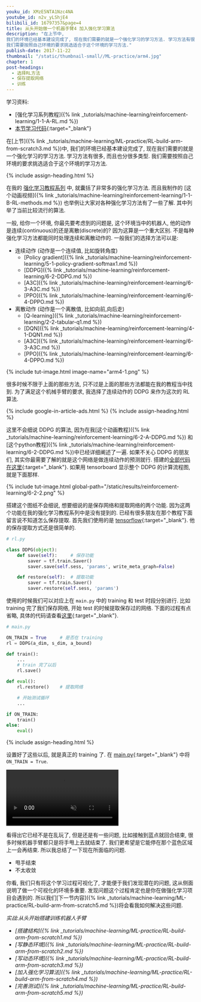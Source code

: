 ```yaml
---
youku_id: XMzE5NTA1Nzc4NA
youtube_id: n2v_yLShjE4
bilibili_id: 16797357&page=4
title: 从头开始做一个机器手臂4 加入强化学习算法
description: "在上节中,
我们的环境已经基本建设完成了, 现在我们需要的就是一个强化学习的学习方法. 学习方法有很多, 而且也分很多类型.
我们需要按照自己环境的要求挑选适合于这个环境的学习方法."
publish-date: 2017-11-22
thumbnail: "/static/thumbnail-small//ML-practice/arm4.jpg"
chapter: 1
post-headings:
  - 选择RL方法
  - 保存提取网络
  - 训练
---
```


学习资料:
  * [强化学习系列教程]({% link _tutorials/machine-learning/reinforcement-learning/1-1-A-RL.md %})
  * [本节学习代码](https://github.com/MorvanZhou/train-robot-arm-from-scratch/tree/master/part4){:target="_blank"}

在[上节]({% link _tutorials/machine-learning/ML-practice/RL-build-arm-from-scratch3.md %})中,
我们的环境已经基本建设完成了, 现在我们需要的就是一个强化学习的学习方法. 学习方法有很多, 而且也分很多类型.
我们需要按照自己环境的要求挑选适合于这个环境的学习方法.


{% include assign-heading.html %}

在我的 [强化学习教程系列](/tutorials/machine-learning/reinforcement-learning/) 中, 就囊括了非常多的强化学习方法.
而且我制作的 [这个动画视频]({% link _tutorials/machine-learning/reinforcement-learning/1-1-B-RL-methods.md %}) 也举例让大家对各种强化学习方法有了一些了解.
其中列举了当前比较流行的算法.

一般, 给你一个环境, 你最先要考虑到的问题是, 这个环境当中的机器人, 他的动作是连续(continuous)的还是离散(discrete)的? 因为这算是一个重大区别.
不是每种强化学习方法都能同时处理连续和离散动作的. 一般我们的选择方法可以是:

* 连续动作 (动作是一个连续值, 比如旋转角度)
  * [Policy gradient]({% link _tutorials/machine-learning/reinforcement-learning/5-1-policy-gradient-softmax1.md %})
  * [DDPG]({% link _tutorials/machine-learning/reinforcement-learning/6-2-DDPG.md %})
  * [A3C]({% link _tutorials/machine-learning/reinforcement-learning/6-3-A3C.md %})
  * [PPO]({% link _tutorials/machine-learning/reinforcement-learning/6-4-DPPO.md %})
* 离散动作 (动作是一个离散值, 比如向前,向后走)
  * [Q-learning]({% link _tutorials/machine-learning/reinforcement-learning/2-2-tabular-q1.md %})
  * [DQN]({% link _tutorials/machine-learning/reinforcement-learning/4-1-DQN1.md %})
  * [A3C]({% link _tutorials/machine-learning/reinforcement-learning/6-3-A3C.md %})
  * [PPO]({% link _tutorials/machine-learning/reinforcement-learning/6-4-DPPO.md %})

{% include tut-image.html image-name="arm4-1.png" %}

很多时候不限于上面的那些方法, 只不过是上面的那些方法都能在我的教程当中找到.
为了满足这个机械手臂的要求, 我选择了连续动作的 DDPG 来作为这次的 RL 算法.






{% include google-in-article-ads.html %}
{% include assign-heading.html %}

这里不会细说 DDPG 的算法, 因为在我[这个动画教程]({% link _tutorials/machine-learning/reinforcement-learning/6-2-A-DDPG.md %})
和[这个python教程]({% link _tutorials/machine-learning/reinforcement-learning/6-2-DDPG.md %})中已经详细阐述了一遍. 如果不关心 DDPG 的朋友们,
其实你最需要了解的就是这个网络是做连续动作的预测就行. 搭建的[全部代码在这里](https://github.com/MorvanZhou/train-robot-arm-from-scratch/blob/master/part4/rl.py){:target="_blank"}.
如果用 tensorboard 显示整个 DDPG 的计算流程图, 就是下面那样.

{% include tut-image.html global-path="/static/results/reinforcement-learning/6-2-2.png" %}

搭建这个图纸不会细说, 想要细说的是保存网络和提取网络的两个功能. 因为这两个功能在我的强化学习教程系列中是没有提到的. 已经有很多朋友在那个教程下面留言说不知道怎么保存提取.
首先我们使用的是 [tensorflow](https://www.tensorflow.org/){:target="_blank"}. 他的保存提取方式还是很简单的.

```python
# rl.py

class DDPG(object):
    def save(self):     # 保存功能
        saver = tf.train.Saver()
        saver.save(self.sess, 'params', write_meta_graph=False)

    def restore(self):  # 提取功能
        saver = tf.train.Saver()
        saver.restore(self.sess, 'params')
```

使用的时候我们可以对应上在 `main.py` 中的 training 和 test 时段分别进行. 比如 training 完了我们保存网络, 开始 test 的时候提取保存过的网络.
下面的过程有点省略, 具体的代码请查看[这里](https://github.com/MorvanZhou/train-robot-arm-from-scratch/blob/master/part4/main.py){:target="_blank"}.

```python
# main.py

ON_TRAIN = True     # 是否在 training
rl = DDPG(a_dim, s_dim, a_bound)

def train():
    ...
    # train 完了以后
    rl.save()

def eval():
    rl.restore()    # 提取网络

    # 开始测试循环
    ...

if ON_TRAIN:
    train()
else:
    eval()
```









{% include assign-heading.html %}

设置好了这些以后, 就是真正的 training 了.
在 [main.py](https://github.com/MorvanZhou/train-robot-arm-from-scratch/blob/master/part4/main.py){:target="_blank"} 中将 `ON_TRAIN = True`.

<video class="tut-content-video" controls loop autoplay muted>
  <source src="/static/results/ML-practice/arm4-2.mp4" type="video/mp4">
  Your browser does not support HTML5 video.
</video>

看得出它已经不是在乱玩了, 但是还是有一些问题, 比如接触到蓝点就回合结束, 很多时候机器手臂都只是将手甩上去就结束了.
我们更希望是它能停在那个蓝色区域上一会再结束. 所以我总结了一下现在所面临的问题.

* 甩手结束
* 不太收敛

你看, 我们只有将这个学习过程可视化了, 才能便于我们发现潜在的问题, 这从侧面说明了做一个可视化的环境多重要.
发现问题这个过程肯定也是你在做强化学习项目会遇到的. 所以我们[下一节内容]({% link _tutorials/machine-learning/ML-practice/RL-build-arm-from-scratch5.md %})将会看我如何解决这些问题.




*实战:从头开始搭建训练机器人手臂*

* *[搭建结构]({% link _tutorials/machine-learning/ML-practice/RL-build-arm-from-scratch1.md %})*
* *[写静态环境]({% link _tutorials/machine-learning/ML-practice/RL-build-arm-from-scratch2.md %})*
* *[写动态环境]({% link _tutorials/machine-learning/ML-practice/RL-build-arm-from-scratch3.md %})*
* *[加入强化学习算法]({% link _tutorials/machine-learning/ML-practice/RL-build-arm-from-scratch4.md %})*
* *[完善测试]({% link _tutorials/machine-learning/ML-practice/RL-build-arm-from-scratch5.md %})*